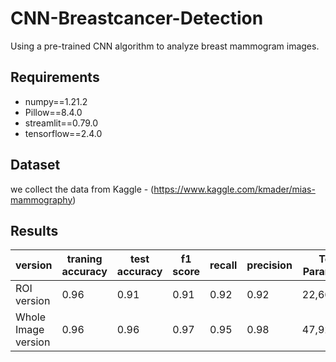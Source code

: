 # CNN-Breastcancer-Detection
Using a pre-trained CNN algorithm to analyze breast mammogram images. 

## Requirements
- numpy==1.21.2
- Pillow==8.4.0
- streamlit==0.79.0 
- tensorflow==2.4.0


## Dataset
we collect the data from Kaggle - (https://www.kaggle.com/kmader/mias-mammography)


## Results
| version | traning accuracy | test accuracy | f1 score | recall  | precision | Total Parameters|
|--------|--------------|-------------|------------|----------|-------------|-------|
|ROI version | 0.96 | 0.91 | 0.91 | 0.92 |0.92|22,665,282|
| Whole Image version |0.96|0.96|0.97|0.95|0.98 |47,929,410|
